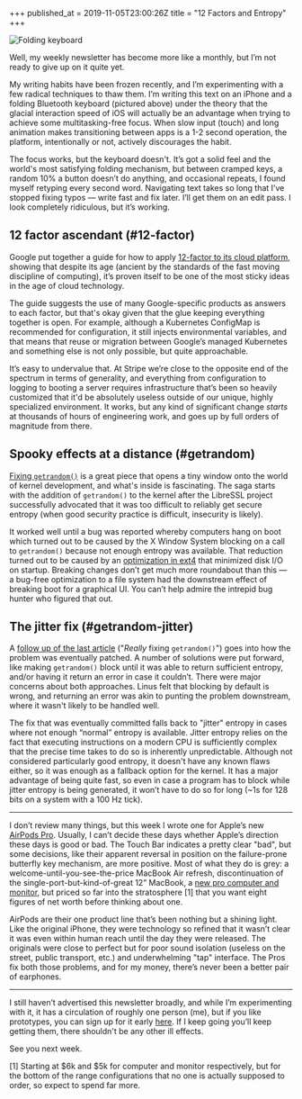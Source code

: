 +++
published_at = 2019-11-05T23:00:26Z
title = "12 Factors and Entropy"
+++

![Folding keyboard](/assets/images/nanoglyphs/003-12-factors/folding-keyboard@2x.jpg)

Well, my weekly newsletter has become more like a monthly, but I’m not ready to give up on it quite yet.

My writing habits have been frozen recently, and I’m experimenting with a few radical techniques to thaw them. I’m writing this text on an iPhone and a folding Bluetooth keyboard (pictured above) under the theory that the glacial interaction speed of iOS will actually be an advantage when trying to achieve some multitasking-free focus. When slow input (touch) and long animation makes transitioning between apps is a 1-2 second operation, the platform, intentionally or not, actively discourages the habit.

The focus works, but the keyboard doesn't. It’s got a solid feel and the world's most satisfying folding mechanism, but between cramped keys, a random 10% a button doesn’t do anything, and occasional repeats, I found myself retyping every second word. Navigating text takes so long that I’ve stopped fixing typos — write fast and fix later. I’ll get them on an edit pass. I look completely ridiculous, but it’s working.

## 12 factor ascendant (#12-factor)

Google put together a guide for how to apply [12-factor to its cloud platform](https://cloud.google.com/solutions/twelve-factor-app-development-on-gcp), showing that despite its age (ancient by the standards of the fast moving discipline of computing), it’s proven itself to be one of the most sticky ideas in the age of cloud technology.

The guide suggests the use of many Google-specific products as answers to each factor, but that's okay given that the glue keeping everything together is open. For example, although a Kubernetes ConfigMap is recommended for configuration, it still injects environmental variables, and that means that reuse or migration between Google’s managed Kubernetes and something else is not only possible, but quite approachable.

It’s easy to undervalue that. At Stripe we’re close to the opposite end of the spectrum in terms of generality, and everything from configuration to logging to booting a server requires infrastructure that’s been so heavily customized that it'd be absolutely useless outside of our unique, highly specialized environment. It works, but any kind of significant change _starts_ at thousands of hours of engineering work, and goes up by full orders of magnitude from there.

## Spooky effects at a distance (#getrandom)

[Fixing `getrandom()`](https://lwn.net/Articles/800509/) is a great piece that opens a tiny window onto the world of kernel development, and what's inside is fascinating. The saga starts with the addition of `getrandom()` to the kernel after the LibreSSL project successfully advocated that it was too difficult to reliably get secure entropy (when good security practice is difficult, insecurity is likely).

It worked well until a bug was reported whereby computers hang on boot which turned out to be caused by the X Window System blocking on a call to `getrandom()` because not enough entropy was available. That reduction turned out to be caused by an [optimization in ext4](https://git.kernel.org/pub/scm/linux/kernel/git/torvalds/linux.git/commit/?id=b03755ad6f33b7b8cd7312a3596a2dbf496de6e7) that minimized disk I/O on startup. Breaking changes don’t get much more roundabout than this — a bug-free optimization to a file system had the downstream effect of breaking boot for a graphical UI. You can’t help admire the intrepid bug hunter who figured that out.

## The jitter fix (#getrandom-jitter)

A [follow up of the last article](https://lwn.net/Articles/802360/) ("_Really_ fixing `getrandom()`") goes into how the problem was eventually patched. A number of solutions were put forward, like making `getrandom()` block until it was able to return sufficient entropy, and/or having it return an error in case it couldn’t. There were major concerns about both approaches. Linus felt that blocking by default is wrong, and returning an error was akin to punting the problem downstream, where it wasn't likely to be handled well.

The fix that was eventually committed falls back to "jitter" entropy in cases where not enough “normal” entropy is available. Jitter entropy relies on the fact that executing instructions on a modern CPU is sufficiently complex that the precise time takes to do so is inherently unpredictable. Although not considered particularly good entropy, it doesn't have any known flaws either, so it was enough as a fallback option for the kernel. It has a major advantage of being quite fast, so even in case a program has to block while jitter entropy is being generated, it won’t have to do so for long (~1s for 128 bits on a system with a 100 Hz tick).

---

I don’t review many things, but this week I wrote one for Apple’s new [AirPods Pro](/fragments/airpods-pro). Usually, I can’t decide these days whether Apple’s direction these days is good or bad. The Touch Bar indicates a pretty clear "bad", but some decisions, like their apparent reversal in position on the failure-prone butterfly key mechanism, are more positive. Most of what they do is grey: a welcome-until-you-see-the-price MacBook Air refresh, discontinuation of the single-port-but-kind-of-great 12” MacBook, a [new pro computer and monitor](https://www.apple.com/mac-pro/), but priced so far into the stratosphere [1] that you want eight figures of net worth before thinking about one.

AirPods are their one product line that’s been nothing but a shining light. Like the original iPhone, they were technology so refined that it wasn’t clear it was even within human reach until the day they were released. The originals were close to perfect but for poor sound isolation (useless on the street, public transport, etc.) and underwhelming "tap" interface. The Pros fix both those problems, and for my money, there’s never been a better pair of earphones.

---

I still haven’t advertised this newsletter broadly, and while I’m experimenting with it, it has a circulation of roughly one person (me), but if you like prototypes, you can sign up for it early [here](http://nanoglyph-signup.herokuapp.com). If I keep going you’ll keep getting them, there shouldn't be any other ill effects.

See you next week.

[1] Starting at $6k and $5k for computer and monitor respectively, but for the bottom of the range configurations that no one is actually supposed to order, so expect to spend far more.
